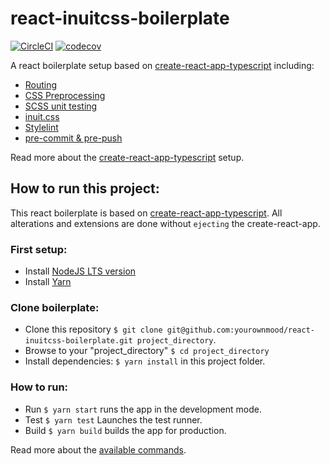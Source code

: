 # react-inuitcss-boilerplate
[![CircleCI](https://circleci.com/gh/yourownmood/react-inuitcss-boilerplate/tree/master.svg?style=shield)](https://circleci.com/gh/yourownmood/react-inuitcss-boilerplate/tree/master) [![codecov](https://codecov.io/gh/yourownmood/react-inuitcss-boilerplate/branch/master/graph/badge.svg)](https://codecov.io/gh/yourownmood/react-inuitcss-boilerplate)


A react boilerplate setup based on [create-react-app-typescript](https://github.com/wmonk/create-react-app-typescript) including:
* [Routing](https://github.com/ReactTraining/react-router "react-router-dom")
* [CSS Preprocessing](http://inuitcss.com/ "node-sass-chokidar")
* [SCSS unit testing](https://github.com/ryanbahniuk/sassaby "sassaby")
* [inuit.css](http://inuitcss.com/ "inuit.css")
* [Stylelint](https://github.com/stylelint/stylelint)
* [pre-commit & pre-push](https://github.com/typicode/husky)

Read more about the [create-react-app-typescript](src/README.md) setup.

## How to run this project:

This react boilerplate is based on [create-react-app-typescript](https://github.com/wmonk/create-react-app-typescript).
All alterations and extensions are done without `ejecting` the create-react-app.

### First setup:

* Install [NodeJS LTS version](https://nodejs.org/en/)
* Install [Yarn](https://yarnpkg.com/en/)

### Clone boilerplate:

* Clone this repository `$ git clone git@github.com:yourownmood/react-inuitcss-boilerplate.git project_directory`.
* Browse to your "project_directory" `$ cd project_directory`
* Install dependencies: `$ yarn install` in this project folder.

### How to run:

* Run `$ yarn start` runs the app in the development mode.
* Test `$ yarn test` Launches the test runner.
* Build `$ yarn build` builds the app for production.

Read more about the [available commands](src/README.md).
